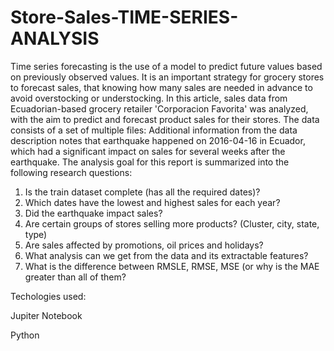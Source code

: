 # Store-Sales-TIME-SERIES-ANALYSIS
Time series forecasting is the use of a model to predict future values based on previously observed values.
It is an important strategy for grocery stores to forecast sales, that knowing how many sales are needed in advance to avoid overstocking or understocking. In this article, sales data from Ecuadorian-based grocery retailer 'Corporacion Favorita' was analyzed, with the aim to predict and forecast product sales for their stores. The data consists of a set of multiple files:
Additional information from the data description notes that earthquake happened on 2016-04-16 in Ecuador, which had a significant impact on sales for several weeks after the earthquake. 
The analysis goal for this report is summarized into the following research questions: 
1.	Is the train dataset complete (has all the required dates)?
2.	Which dates have the lowest and highest sales for each year?
3.	Did the earthquake impact sales?
4.	Are certain groups of stores selling more products? (Cluster, city, state, type)
5.	Are sales affected by promotions, oil prices and holidays?
6.	What analysis can we get from the data and its extractable features?
7.	What is the difference between RMSLE, RMSE, MSE (or why is the MAE greater than all of them?

Techologies used:

Jupiter Notebook

Python


